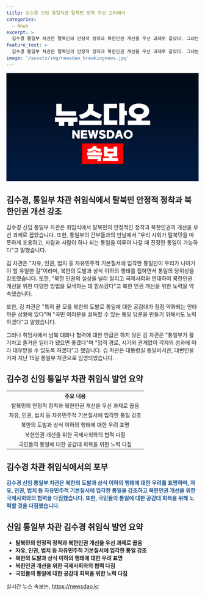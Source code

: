 ```yaml
---
title: 김수경 신임 통일차관 탈북민 정착 우선 고려해야
categories:
  - News
excerpt: >
  김수경 통일부 차관은 탈북민의 안정적 정착과 북한인권 개선을 우선 과제로 꼽았다. 그녀는 통일을 통해 진정한 통일이 가능하다고 말하며 북한의 도발에 대해 자유민주적 기본질서에 입각한 통일을 강조했다. 또한, 국제사회와의 연대를 통한 북한인권 개선을 모색하고 통일에 대한 공감대가 약화되는 상황에 대해 우려를 표명했다. 무엇보다도 통일부가 활기차운 일터가 되도록 노력하겠다고 다짐했다.
feature_text: >
  김수경 통일부 차관은 탈북민의 안정적 정착과 북한인권 개선을 우선 과제로 꼽았다. 그녀는 통일을 통해 진정한 통일이 가능하다고 말하며 북한의 도발에 대해 자유민주적 기본질서에 입각한 통일을 강조했다. 또한, 국제사회와의 연대를 통한 북한인권 개선을 모색하고 통일에 대한 공감대가 약화되는 상황에 대해 우려를 표명했다. 무엇보다도 통일부가 활기차운 일터가 되도록 노력하겠다고 다짐했다.
image: '/assets/img/newsdao_breakingnews.jpg'
---
```


<p><img src="/assets/img/newsdao_breakingnews.jpg" alt="koreaapp 속보" /></p>

<h2>김수경, 통일부 차관 취임식에서 탈북민 안정적 정착과 북한인권 개선 강조</h2>

<p>김수경 신임 통일부 차관은 취임식에서 탈북민의 안정적인 정착과 북한인권의 개선을 우선 과제로 꼽았습니다. 또한, 통일부의 간부들과의 만남에서 "우리 사회가 탈북민을 따뜻하게 포용하고, 사람과 사람이 하나 되는 통일을 이루어 나갈 때 진정한 통일이 가능하다"고 말했습니다.</p>

<p>김 차관은 "자유, 인권, 법치 등 자유민주적 기본질서에 입각한 통일만이 우리가 나아가야 할 유일한 길"이라며, 북한의 도발과 상식 이하의 행태를 접하면서 통일의 당위성을 강조했습니다. 또한, "북한 인권의 실상을 널리 알리고 국제사회와 연대하여 북한인권 개선을 위한 다양한 방법을 모색하는 데 힘쓰겠다"고 북한 인권 개선을 위한 노력을 약속했습니다.</p>

<p>또한, 김 차관은 "특히 끝 모를 북한의 도발로 통일에 대한 공감대가 점점 약화되는 안타까운 상황에 있다"며 "국민 여러분을 설득할 수 있는 통일 담론을 만들기 위해서도 노력하겠다"고 말했습니다.</p>

<p>그러나 취임사에서 남북 대화나 협력에 대한 언급은 하지 않은 김 차관은 "통일부가 활기차고 즐거운 일터가 됐으면 좋겠다"며 "입직 경로, 시기와 관계없이 각자의 성과에 따라 대우받을 수 있도록 하겠다"고 했습니다. 김 차관은 대통령실 통일비서관, 대변인을 거쳐 지난 15일 통일부 차관으로 임명되었습니다. </p>

<p data-ke-size="size16"> </p>

<h2 data-ke-size="size26">김수경 신임 통일부 차관 취임식 발언 요약</h2>

<table>
  <tr>
    <td style="text-align: center; height: 17px;"><b>주요 내용</b></td>
  </tr>
  <tr>
    <td style="text-align: center; height: 17px;">탈북민의 안정적 정착과 북한인권 개선을 우선 과제로 꼽음</td>
  </tr>
  <tr>
    <td style="text-align: center; height: 17px;">자유, 인권, 법치 등 자유민주적 기본질서에 입각한 통일 강조</td>
  </tr>
  <tr>
    <td style="text-align: center; height: 17px;">북한의 도발과 상식 이하의 행태에 대한 우려 표명</td>
  </tr>
  <tr>
    <td style="text-align: center; height: 17px;">북한인권 개선을 위한 국제사회와의 협력 다짐</td>
  </tr>
  <tr>
    <td style="text-align: center; height: 17px;">국민들의 통일에 대한 공감대 회복을 위한 노력 다짐</td>
  </tr>
</table>

<p data-ke-size="size16"> </p>

<h2 data-ke-size="size26">김수경 차관 취임식에서의 포부</h2>

<p><b><span style="color: #1a5490;">김수경 신임 통일부 차관은 북한의 도발과 상식 이하의 행태에 대한 우려를 표명하며, 자유, 인권, 법치 등 자유민주적 기본질서에 입각한 통일을 강조하고 북한인권 개선을 위한 국제사회와의 협력을 다짐했습니다. 또한, 국민들의 통일에 대한 공감대 회복을 위해 노력할 것을 다짐했습니다.</span></b></p>

<p data-ke-size="size16"> </p>

<h2 data-ke-size="size26">신임 통일부 차관 김수경 취임식 발언 요약</h2>

<ul>
  <li><b>탈북민의 안정적 정착과 북한인권 개선을 우선 과제로 꼽음</b></li>
  <li><b>자유, 인권, 법치 등 자유민주적 기본질서에 입각한 통일 강조</b></li>
  <li><b>북한의 도발과 상식 이하의 행태에 대한 우려 표명</b></li>
  <li><b>북한인권 개선을 위한 국제사회와의 협력 다짐</b></li>
  <li><b>국민들의 통일에 대한 공감대 회복을 위한 노력 다짐</b></li>
</ul>
실시간 뉴스 속보는, <a href="https://newsdao.kr" rel="dofollow">https://newsdao.kr</a>


